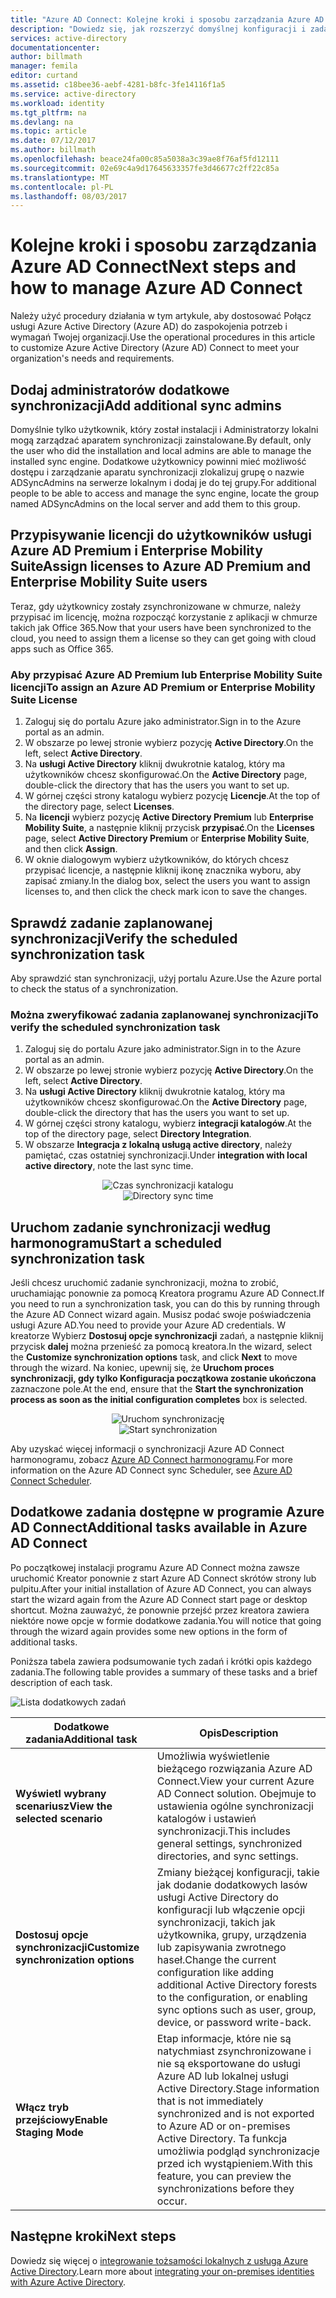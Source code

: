 ```yaml
---
title: "Azure AD Connect: Kolejne kroki i sposobu zarządzania Azure AD Connect | Dokumentacja firmy Microsoft"
description: "Dowiedz się, jak rozszerzyć domyślnej konfiguracji i zadania operacyjne programu Azure AD Connect."
services: active-directory
documentationcenter: 
author: billmath
manager: femila
editor: curtand
ms.assetid: c18bee36-aebf-4281-b8fc-3fe14116f1a5
ms.service: active-directory
ms.workload: identity
ms.tgt_pltfrm: na
ms.devlang: na
ms.topic: article
ms.date: 07/12/2017
ms.author: billmath
ms.openlocfilehash: beace24fa00c85a5038a3c39ae8f76af5fd12111
ms.sourcegitcommit: 02e69c4a9d17645633357fe3d46677c2ff22c85a
ms.translationtype: MT
ms.contentlocale: pl-PL
ms.lasthandoff: 08/03/2017
---
```

# <a name="next-steps-and-how-to-manage-azure-ad-connect"></a><span data-ttu-id="57538-103">Kolejne kroki i sposobu zarządzania Azure AD Connect</span><span class="sxs-lookup"><span data-stu-id="57538-103">Next steps and how to manage Azure AD Connect</span></span>
<span data-ttu-id="57538-104">Należy użyć procedury działania w tym artykule, aby dostosować Połącz usługi Azure Active Directory (Azure AD) do zaspokojenia potrzeb i wymagań Twojej organizacji.</span><span class="sxs-lookup"><span data-stu-id="57538-104">Use the operational procedures in this article to customize Azure Active Directory (Azure AD) Connect to meet your organization's needs and requirements.</span></span>  

## <a name="add-additional-sync-admins"></a><span data-ttu-id="57538-105">Dodaj administratorów dodatkowe synchronizacji</span><span class="sxs-lookup"><span data-stu-id="57538-105">Add additional sync admins</span></span>
<span data-ttu-id="57538-106">Domyślnie tylko użytkownik, który został instalacji i Administratorzy lokalni mogą zarządzać aparatem synchronizacji zainstalowane.</span><span class="sxs-lookup"><span data-stu-id="57538-106">By default, only the user who did the installation and local admins are able to manage the installed sync engine.</span></span> <span data-ttu-id="57538-107">Dodatkowe użytkownicy powinni mieć możliwość dostępu i zarządzanie aparatu synchronizacji zlokalizuj grupę o nazwie ADSyncAdmins na serwerze lokalnym i dodaj je do tej grupy.</span><span class="sxs-lookup"><span data-stu-id="57538-107">For additional people to be able to access and manage the sync engine, locate the group named ADSyncAdmins on the local server and add them to this group.</span></span>

## <a name="assign-licenses-to-azure-ad-premium-and-enterprise-mobility-suite-users"></a><span data-ttu-id="57538-108">Przypisywanie licencji do użytkowników usługi Azure AD Premium i Enterprise Mobility Suite</span><span class="sxs-lookup"><span data-stu-id="57538-108">Assign licenses to Azure AD Premium and Enterprise Mobility Suite users</span></span>
<span data-ttu-id="57538-109">Teraz, gdy użytkownicy zostały zsynchronizowane w chmurze, należy przypisać im licencję, można rozpocząć korzystanie z aplikacji w chmurze takich jak Office 365.</span><span class="sxs-lookup"><span data-stu-id="57538-109">Now that your users have been synchronized to the cloud, you need to assign them a license so they can get going with cloud apps such as Office 365.</span></span>

### <a name="to-assign-an-azure-ad-premium-or-enterprise-mobility-suite-license"></a><span data-ttu-id="57538-110">Aby przypisać Azure AD Premium lub Enterprise Mobility Suite licencji</span><span class="sxs-lookup"><span data-stu-id="57538-110">To assign an Azure AD Premium or Enterprise Mobility Suite License</span></span>

1. <span data-ttu-id="57538-111">Zaloguj się do portalu Azure jako administrator.</span><span class="sxs-lookup"><span data-stu-id="57538-111">Sign in to the Azure portal as an admin.</span></span>
2. <span data-ttu-id="57538-112">W obszarze po lewej stronie wybierz pozycję **Active Directory**.</span><span class="sxs-lookup"><span data-stu-id="57538-112">On the left, select **Active Directory**.</span></span>
3. <span data-ttu-id="57538-113">Na **usługi Active Directory** kliknij dwukrotnie katalog, który ma użytkowników chcesz skonfigurować.</span><span class="sxs-lookup"><span data-stu-id="57538-113">On the **Active Directory** page, double-click the directory that has the users you want to set up.</span></span>
4. <span data-ttu-id="57538-114">W górnej części strony katalogu wybierz pozycję **Licencje**.</span><span class="sxs-lookup"><span data-stu-id="57538-114">At the top of the directory page, select **Licenses**.</span></span>
5. <span data-ttu-id="57538-115">Na **licencji** wybierz pozycję **Active Directory Premium** lub **Enterprise Mobility Suite**, a następnie kliknij przycisk **przypisać**.</span><span class="sxs-lookup"><span data-stu-id="57538-115">On the **Licenses** page, select **Active Directory Premium** or **Enterprise Mobility Suite**, and then click **Assign**.</span></span>
6. <span data-ttu-id="57538-116">W oknie dialogowym wybierz użytkowników, do których chcesz przypisać licencje, a następnie kliknij ikonę znacznika wyboru, aby zapisać zmiany.</span><span class="sxs-lookup"><span data-stu-id="57538-116">In the dialog box, select the users you want to assign licenses to, and then click the check mark icon to save the changes.</span></span>

## <a name="verify-the-scheduled-synchronization-task"></a><span data-ttu-id="57538-117">Sprawdź zadanie zaplanowanej synchronizacji</span><span class="sxs-lookup"><span data-stu-id="57538-117">Verify the scheduled synchronization task</span></span>
<span data-ttu-id="57538-118">Aby sprawdzić stan synchronizacji, użyj portalu Azure.</span><span class="sxs-lookup"><span data-stu-id="57538-118">Use the Azure portal to check the status of a synchronization.</span></span>

### <a name="to-verify-the-scheduled-synchronization-task"></a><span data-ttu-id="57538-119">Można zweryfikować zadania zaplanowanej synchronizacji</span><span class="sxs-lookup"><span data-stu-id="57538-119">To verify the scheduled synchronization task</span></span>
1. <span data-ttu-id="57538-120">Zaloguj się do portalu Azure jako administrator.</span><span class="sxs-lookup"><span data-stu-id="57538-120">Sign in to the Azure portal as an admin.</span></span>
2. <span data-ttu-id="57538-121">W obszarze po lewej stronie wybierz pozycję **Active Directory**.</span><span class="sxs-lookup"><span data-stu-id="57538-121">On the left, select **Active Directory**.</span></span>
3. <span data-ttu-id="57538-122">Na **usługi Active Directory** kliknij dwukrotnie katalog, który ma użytkowników chcesz skonfigurować.</span><span class="sxs-lookup"><span data-stu-id="57538-122">On the **Active Directory** page, double-click the directory that has the users you want to set up.</span></span>
4. <span data-ttu-id="57538-123">W górnej części strony katalogu, wybierz **integracji katalogów**.</span><span class="sxs-lookup"><span data-stu-id="57538-123">At the top of the directory page, select **Directory Integration**.</span></span>
5. <span data-ttu-id="57538-124">W obszarze **Integracja z lokalną usługą active directory**, należy pamiętać, czas ostatniej synchronizacji.</span><span class="sxs-lookup"><span data-stu-id="57538-124">Under **integration with local active directory**, note the last sync time.</span></span>

<span data-ttu-id="57538-125"><center>![Czas synchronizacji katalogu](./media/active-directory-aadconnect-whats-next/verify.png)</center></span><span class="sxs-lookup"><span data-stu-id="57538-125"><center>![Directory sync time](./media/active-directory-aadconnect-whats-next/verify.png)</center></span></span>

## <a name="start-a-scheduled-synchronization-task"></a><span data-ttu-id="57538-126">Uruchom zadanie synchronizacji według harmonogramu</span><span class="sxs-lookup"><span data-stu-id="57538-126">Start a scheduled synchronization task</span></span>
<span data-ttu-id="57538-127">Jeśli chcesz uruchomić zadanie synchronizacji, można to zrobić, uruchamiając ponownie za pomocą Kreatora programu Azure AD Connect.</span><span class="sxs-lookup"><span data-stu-id="57538-127">If you need to run a synchronization task, you can do this by running through the Azure AD Connect wizard again.</span></span>  <span data-ttu-id="57538-128">Musisz podać swoje poświadczenia usługi Azure AD.</span><span class="sxs-lookup"><span data-stu-id="57538-128">You need to provide your Azure AD credentials.</span></span>  <span data-ttu-id="57538-129">W kreatorze Wybierz **Dostosuj opcje synchronizacji** zadań, a następnie kliknij przycisk **dalej** można przenieść za pomocą kreatora.</span><span class="sxs-lookup"><span data-stu-id="57538-129">In the wizard, select the **Customize synchronization options** task, and click **Next** to move through the wizard.</span></span> <span data-ttu-id="57538-130">Na koniec, upewnij się, że **Uruchom proces synchronizacji, gdy tylko Konfiguracja początkowa zostanie ukończona** zaznaczone pole.</span><span class="sxs-lookup"><span data-stu-id="57538-130">At the end, ensure that the **Start the synchronization process as soon as the initial configuration completes** box is selected.</span></span>

<span data-ttu-id="57538-131"><center>![Uruchom synchronizację](./media/active-directory-aadconnect-whats-next/startsynch.png)</center></span><span class="sxs-lookup"><span data-stu-id="57538-131"><center>![Start synchronization](./media/active-directory-aadconnect-whats-next/startsynch.png)</center></span></span>

<span data-ttu-id="57538-132">Aby uzyskać więcej informacji o synchronizacji Azure AD Connect harmonogramu, zobacz [Azure AD Connect harmonogramu](active-directory-aadconnectsync-feature-scheduler.md).</span><span class="sxs-lookup"><span data-stu-id="57538-132">For more information on the Azure AD Connect sync Scheduler, see [Azure AD Connect Scheduler](active-directory-aadconnectsync-feature-scheduler.md).</span></span>

## <a name="additional-tasks-available-in-azure-ad-connect"></a><span data-ttu-id="57538-133">Dodatkowe zadania dostępne w programie Azure AD Connect</span><span class="sxs-lookup"><span data-stu-id="57538-133">Additional tasks available in Azure AD Connect</span></span>
<span data-ttu-id="57538-134">Po początkowej instalacji programu Azure AD Connect można zawsze uruchomić Kreator ponownie z start Azure AD Connect skrótów strony lub pulpitu.</span><span class="sxs-lookup"><span data-stu-id="57538-134">After your initial installation of Azure AD Connect, you can always start the wizard again from the Azure AD Connect start page or desktop shortcut.</span></span>  <span data-ttu-id="57538-135">Można zauważyć, że ponownie przejść przez kreatora zawiera niektóre nowe opcje w formie dodatkowe zadania.</span><span class="sxs-lookup"><span data-stu-id="57538-135">You will notice that going through the wizard again provides some new options in the form of additional tasks.</span></span>  

<span data-ttu-id="57538-136">Poniższa tabela zawiera podsumowanie tych zadań i krótki opis każdego zadania.</span><span class="sxs-lookup"><span data-stu-id="57538-136">The following table provides a summary of these tasks and a brief description of each task.</span></span>

![Lista dodatkowych zadań](./media/active-directory-aadconnect-whats-next/addtasks.png)

| <span data-ttu-id="57538-138">Dodatkowe zadania</span><span class="sxs-lookup"><span data-stu-id="57538-138">Additional task</span></span> | <span data-ttu-id="57538-139">Opis</span><span class="sxs-lookup"><span data-stu-id="57538-139">Description</span></span> |
| --- | --- |
| <span data-ttu-id="57538-140">**Wyświetl wybrany scenariusz**</span><span class="sxs-lookup"><span data-stu-id="57538-140">**View the selected scenario**</span></span> |<span data-ttu-id="57538-141">Umożliwia wyświetlenie bieżącego rozwiązania Azure AD Connect.</span><span class="sxs-lookup"><span data-stu-id="57538-141">View your current Azure AD Connect solution.</span></span>  <span data-ttu-id="57538-142">Obejmuje to ustawienia ogólne synchronizacji katalogów i ustawień synchronizacji.</span><span class="sxs-lookup"><span data-stu-id="57538-142">This includes general settings, synchronized directories, and sync settings.</span></span> |
| <span data-ttu-id="57538-143">**Dostosuj opcje synchronizacji**</span><span class="sxs-lookup"><span data-stu-id="57538-143">**Customize synchronization options**</span></span> |<span data-ttu-id="57538-144">Zmiany bieżącej konfiguracji, takie jak dodanie dodatkowych lasów usługi Active Directory do konfiguracji lub włączenie opcji synchronizacji, takich jak użytkownika, grupy, urządzenia lub zapisywania zwrotnego haseł.</span><span class="sxs-lookup"><span data-stu-id="57538-144">Change the current configuration like adding additional Active Directory forests to the configuration, or enabling sync options such as user, group, device, or password write-back.</span></span> |
| <span data-ttu-id="57538-145">**Włącz tryb przejściowy**</span><span class="sxs-lookup"><span data-stu-id="57538-145">**Enable Staging Mode**</span></span> |<span data-ttu-id="57538-146">Etap informacje, które nie są natychmiast zsynchronizowane i nie są eksportowane do usługi Azure AD lub lokalnej usługi Active Directory.</span><span class="sxs-lookup"><span data-stu-id="57538-146">Stage information that is not immediately synchronized and is not exported to Azure AD or on-premises Active Directory.</span></span>  <span data-ttu-id="57538-147">Ta funkcja umożliwia podgląd synchronizacje przed ich wystąpieniem.</span><span class="sxs-lookup"><span data-stu-id="57538-147">With this feature, you can preview the synchronizations before they occur.</span></span> |

## <a name="next-steps"></a><span data-ttu-id="57538-148">Następne kroki</span><span class="sxs-lookup"><span data-stu-id="57538-148">Next steps</span></span>
<span data-ttu-id="57538-149">Dowiedz się więcej o [integrowanie tożsamości lokalnych z usługą Azure Active Directory](active-directory-aadconnect.md).</span><span class="sxs-lookup"><span data-stu-id="57538-149">Learn more about [integrating your on-premises identities with Azure Active Directory](active-directory-aadconnect.md).</span></span>
